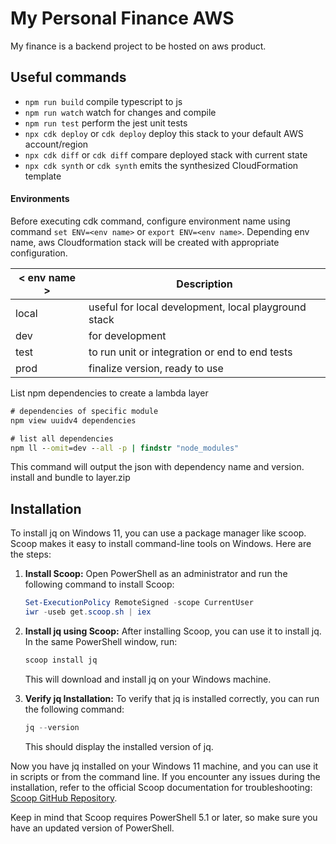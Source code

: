# My Personal Finance AWS

My finance is a backend project to be hosted on aws product.

## Useful commands

- `npm run build` compile typescript to js
- `npm run watch` watch for changes and compile
- `npm run test` perform the jest unit tests
- `npx cdk deploy` or `cdk deploy` deploy this stack to your default AWS account/region
- `npx cdk diff` or `cdk diff` compare deployed stack with current state
- `npx cdk synth` or `cdk synth` emits the synthesized CloudFormation template

#### Environments

Before executing cdk command, configure environment name using command `set ENV=<env name>` or `export ENV=<env name>`. Depending env name, aws Cloudformation stack will be created with appropriate configuration.

| < env name > | Description                                          |
| ------------ | ---------------------------------------------------- |
| local        | useful for local development, local playground stack |
| dev          | for development                                      |
| test         | to run unit or integration or end to end tests       |
| prod         | finalize version, ready to use                       |

List npm dependencies to create a lambda layer

```cmd
# dependencies of specific module
npm view uuidv4 dependencies

# list all dependencies
npm ll --omit=dev --all -p | findstr "node_modules"
```

This command will output the json with dependency name and version. install and bundle to layer.zip

## Installation

To install jq on Windows 11, you can use a package manager like scoop. Scoop makes it easy to install command-line tools on Windows. Here are the steps:

1. **Install Scoop:**
   Open PowerShell as an administrator and run the following command to install Scoop:

   ```powershell
   Set-ExecutionPolicy RemoteSigned -scope CurrentUser
   iwr -useb get.scoop.sh | iex
   ```

2. **Install jq using Scoop:**
   After installing Scoop, you can use it to install jq. In the same PowerShell window, run:

   ```powershell
   scoop install jq
   ```

   This will download and install jq on your Windows machine.

3. **Verify jq Installation:**
   To verify that jq is installed correctly, you can run the following command:

   ```powershell
   jq --version
   ```

   This should display the installed version of jq.

Now you have jq installed on your Windows 11 machine, and you can use it in scripts or from the command line. If you encounter any issues during the installation, refer to the official Scoop documentation for troubleshooting: [Scoop GitHub Repository](https://github.com/lukesampson/scoop).

Keep in mind that Scoop requires PowerShell 5.1 or later, so make sure you have an updated version of PowerShell.
